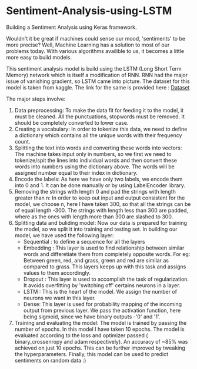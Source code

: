 # Sentiment-Analysis-using-LSTM
Building a Sentiment Analysis using Keras framework.

Wouldn't it be great if machines could sense our mood, 'sentiments' to be more precise?
Well, Machine Learning has a solution to most of our problems today. With various algorithms availible to us, it becomes a little more easy to build models.

This sentiment analysis model is build using the LSTM (Long Short Term Memory) network which is itself a modification of RNN. RNN had the major issue of vanishing gradient, so LSTM came into picture. The dataset for this model is taken from kaggle. The link for the same is provided here : [Dataset](https://www.kaggle.com/ashukr/rnnsentiment-data)

The major steps involve:
1. Data preprocessing: To make the data fit for feeding it to the model, it must be cleaned. All the punctuations, stopwords must be removed. It should be completely converted to lower case.
2. Creating a vocabulary: In order to tokenize this data, we need to define a dictionary which contains all the unique words with their frequency count. 
3. Splitting the text into words and converting these words into vectors: The machine takes input only in numbers, so we first we need to tokenize/spit the lines into individual words and then convert these words into numbers using the dictionary above. The words will be assigned number equal to their index in dictionary.
4. Encode the labels: As here we have only two labels, we encode them into 0 and 1. It can be done manually or by using LabelEncoder library.
5. Removing the strings with length 0 and pad the strings with length greater than n: In order to keep out input and output consistent for the model, we choose n, here I have taken 300, so that all the strings can be of equal length -300. The strings with length less than 300 are padded, where as the ones with length more than 300 are slashed to 300.
6. Splitting data and buliding model: Now our data is prepared for training the model, so we split it into training and testing set. In building our model, we have used the following layer:
      - Sequential : to define a sequence for all the layers
      - Embedding : This layer is used to find relationship between similar words and differetiate them from completely opposite words. For eg: Between green, red, and grass,                      green and red are similar as compared to grass. This layers keeps up with this task and assigns values to them accordingly.
      - Dropout : This layer is used to accomplish the task of regularization. It avoids overfitting by 'switching off' certains neurons in a layer.
      - LSTM : This is the heart of the model. We assign the number of neurons we want in this layer.
      - Dense: This layer is used for probability mapping of the incoming output from previous layer. We pass the activation function, here being sigmoid, since we have binary                 outputs -'0' and '1'.
7. Training and evaluating the model: The model is trained by passing the number of epochs. In this model I have taken 10 epochs. The model is evaluated according to the loss and optimizer passed ( binary_crossenropy and adam respectively). An accuracy of ~85% was achieved on just 10 epochs. This can be further improved by tweaking the hyperparameters.
Finally, this model can be used to predict sentiments on random data :)
